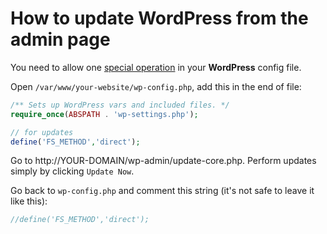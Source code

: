 # How to update WordPress from the admin page

You need to allow one [special operation](http://www.hongkiat.com/blog/update-wordpress-without-ftp/) in your **WordPress** config file.

Open `/var/www/your-website/wp-config.php`, add this in the end of file:

```php
/** Sets up WordPress vars and included files. */
require_once(ABSPATH . 'wp-settings.php');

// for updates
define('FS_METHOD','direct');
```

Go to http://YOUR-DOMAIN/wp-admin/update-core.php. Perform updates simply by clicking `Update Now`.

Go back to `wp-config.php` and comment this string (it's not safe to leave it like this):

```php
//define('FS_METHOD','direct');
```